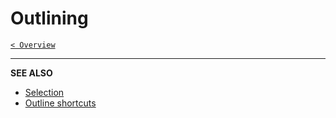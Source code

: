 # Outlining

[`< Overview`](./README.md)

<!-- TODO -->

---

**SEE ALSO**

* [Selection](./selection.md)
* [Outline shortcuts](./shortcuts.md#outline)
